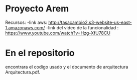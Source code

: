# Proyecto Arem
Recursos:
-link aws: http://tasacambio2.s3-website-us-east-1.amazonaws.com/
-link del video de la funcionalidad : https://www.youtube.com/watch?v=Hzg-XfU78CU
# En el repositorio
encontrara el codigo usado y el documento de arquitectura Arquitectura.pdf.
